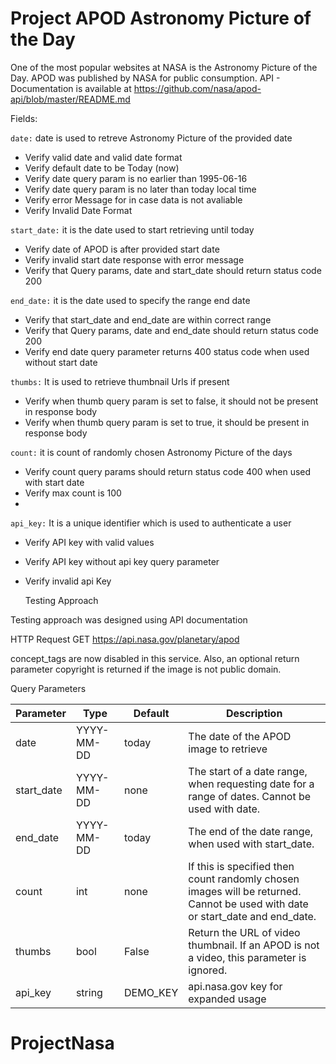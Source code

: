 # Project APOD Astronomy Picture of the Day
One of the most popular websites at NASA is the Astronomy Picture of the Day. 
APOD was published by NASA for public consumption. 
API - Documentation is available at https://github.com/nasa/apod-api/blob/master/README.md

Fields:

`date:` date is used to retreve Astronomy Picture of the provided date

- Verify valid date and valid date format
- Verify default date to be Today (now)
- Verify date query param is no earlier than 1995-06-16
- Verify date query param is no later than today local time
- Verify error Message for in case data is not avaliable
- Verify Invalid Date Format

`start_date:` it is the date used to start retrieving until today
- Verify date of APOD is after provided start date
- Verify invalid start date response with error message
- Verify that Query params, date and start_date should return status code 200

`end_date:` it is the date used to specify the range end date
- Verify that start_date and end_date are within correct range
- Verify that Query params, date and end_date should return status code 200
- Verify end date query parameter returns 400 status code when used without start date

`thumbs:` It is used to retrieve thumbnail Urls if present
- Verify when thumb query param is set to false, it should not be present in response body
- Verify when thumb query param is set to true, it should  be present in response body

`count:` it is count of randomly chosen Astronomy Picture of the days
- Verify count query params should return status code 400 when used with start date
- Verify max count is 100
- 
`api_key:` It is a unique identifier which is used to authenticate a user
- Verify API key with valid values
- Verify API key without api key query parameter
- Verify invalid api Key

    Testing Approach

Testing approach was designed using API documentation 

HTTP Request
GET https://api.nasa.gov/planetary/apod

concept_tags are now disabled in this service. Also, an optional return parameter copyright is returned if the image is not public domain.

Query Parameters

| Parameter    | Type    | Default    | Description    |
|-----|-----|-----|-----|
| date    | YYYY-MM-DD    | today    |  The date of the APOD image to retrieve   |
| start_date    | YYYY-MM-DD    | none    | The start of a date range, when requesting date for a range of dates. Cannot be used with date.    |
|  end_date   | YYYY-MM-DD    |  today   |  The end of the date range, when used with start_date.    |
|  count   |  int    | none    |   If this is specified then count randomly chosen images will be returned. Cannot be used with date or start_date and end_date.   |
|  thumbs	    | bool    | False	    |   Return the URL of video thumbnail. If an APOD is not a video, this parameter is ignored.   |
|  api_key   |   string   | DEMO_KEY    | 	api.nasa.gov key for expanded usage     |





	     	     	         
	      	  	    
	  	  	    
	  	  	   
	        	      	   
        	         
	       	      







# ProjectNasa
